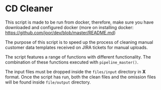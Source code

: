 # CD Cleaner

This script is made to be run from docker, therefore, make sure you have
downloaded and configured docker (more on installing docker:
https://github.com/joor/dev/blob/master/README.md)

The purpose of this script is to speed up the process of cleaning manual
customer data templates received on JIRA tickets for manual uploads.

The script features a range of functions with different functionality.
The combination of these functions executed with `pipeline_master()`.

The input files must be dropped inside the `files/input` directory in **X** 
format. Once the script has run, both the clean files and the omission files
will be found inside  `file/output` directory.
